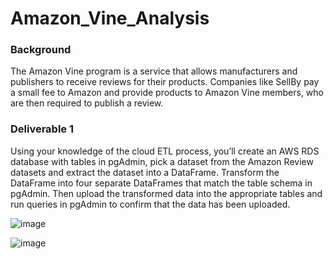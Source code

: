 # Amazon_Vine_Analysis

### Background
The Amazon Vine program is a service that allows manufacturers and publishers to receive reviews for their products. Companies like SellBy pay a small fee to Amazon and provide products to Amazon Vine members, who are then required to publish a review.

### Deliverable 1 
Using your knowledge of the cloud ETL process, you’ll create an AWS RDS database with tables in pgAdmin, pick a dataset from the Amazon Review datasets and extract the dataset into a DataFrame. Transform the DataFrame into four separate DataFrames that match the table schema in pgAdmin. Then upload the transformed data into the appropriate tables and run queries in pgAdmin to confirm that the data has been uploaded.

![image](https://user-images.githubusercontent.com/57301554/121820089-71986a80-cc56-11eb-8170-f910a14a1b4d.png)

![image](https://user-images.githubusercontent.com/57301554/121820205-3fd3d380-cc57-11eb-9054-0f6c88af4b4c.png)
